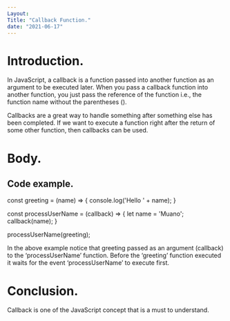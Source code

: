 ```yaml
---
Layout: 
Title: "Callback Function."
date: "2021-06-17"
---
```


# Introduction.

In JavaScript, a callback is a function passed into another function as an argument to be executed later. When you pass a callback function into another function, you just pass the reference of the function i.e., the function name without the parentheses ().

Callbacks are a great way to handle something after something else has been completed. If we want to execute a function right after the return of some other function, then callbacks can be used.

# Body.

## Code example.

const greeting = (name) => {
    console.log('Hello ' + name);
}

const processUserName = (callback) => {
    let name = 'Muano';
    callback(name);
}

processUserName(greeting);

In the above example notice that greeting passed as an argument (callback) to the ‘processUserName’ function. Before the ‘greeting’ function executed it waits for the event ‘processUserName’ to execute first.

# Conclusion.

Callback is one of the JavaScript concept that is a must to understand. 


